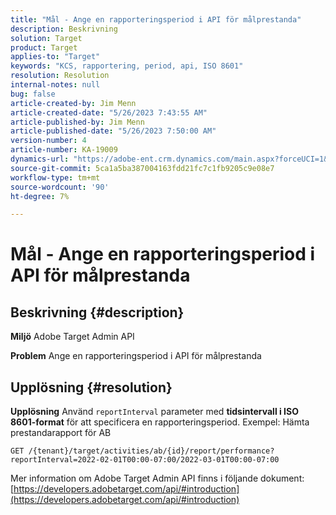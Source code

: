 ```yaml
---
title: "Mål - Ange en rapporteringsperiod i API för målprestanda"
description: Beskrivning
solution: Target
product: Target
applies-to: "Target"
keywords: "KCS, rapportering, period, api, ISO 8601"
resolution: Resolution
internal-notes: null
bug: false
article-created-by: Jim Menn
article-created-date: "5/26/2023 7:43:55 AM"
article-published-by: Jim Menn
article-published-date: "5/26/2023 7:50:00 AM"
version-number: 4
article-number: KA-19009
dynamics-url: "https://adobe-ent.crm.dynamics.com/main.aspx?forceUCI=1&pagetype=entityrecord&etn=knowledgearticle&id=1fa2f70f-99fb-ed11-8849-6045bd006e5a"
source-git-commit: 5ca1a5ba387004163fdd21fc7c1fb9205c9e08e7
workflow-type: tm+mt
source-wordcount: '90'
ht-degree: 7%

---
```


# Mål - Ange en rapporteringsperiod i API för målprestanda

## Beskrivning {#description}


<b>Miljö</b>
Adobe Target Admin API

<b>Problem</b>
Ange en rapporteringsperiod i API för målprestanda


## Upplösning {#resolution}


<b>Upplösning</b>
Använd `reportInterval` parameter med <b>tidsintervall i ISO 8601-format</b> för att specificera en rapporteringsperiod.
Exempel: Hämta prestandarapport för AB

`GET /{tenant}/target/activities/ab/{id}/report/performance?reportInterval=2022-02-01T00:00-07:00/2022-03-01T00:00-07:00`

Mer information om Adobe Target Admin API finns i följande dokument:
[https://developers.adobetarget.com/api/#introduction](https://developers.adobetarget.com/api/#introduction)
